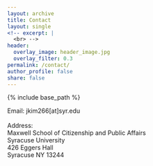 ```yaml
---
layout: archive
title: Contact
layout: single
<!-- excerpt: |
  <br> -->
header:
  overlay_image: header_image.jpg
  overlay_filter: 0.3
permalink: /contact/
author_profile: false
share: false
---
```

{% include base_path %}

<!--- below converts page to collection --->
<!---
{% for post in site.publications reversed %}
  {% include archive-single.html %}
{% endfor %}
--->


Email: jkim266[at]syr.edu
<br>
<br>
Address:
<br>
Maxwell School of Citizenship and Public Affairs <br>
Syracuse University <br>
426 Eggers Hall <br>
Syracuse NY 13244


<!-- * <b>Alcantara, R.</b>, Edwards, WB., Millet, G., Grabowski, A. [Predicting continuous ground reaction forces from accelerometers during uphill and downhill running: A Recurrent neural network solution.](https://doi.org/10.7717/peerj.12752) PeerJ (2022). -->







